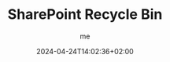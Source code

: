---
author: ["me"]
title: "SharePoint Recycle Bin"
date: 2024-04-24T14:02:36+02:00
description: ""
summary: ""
tags: [""]
categories: [""]
series: [""]
ShowToc: true
TocOpen: true
---